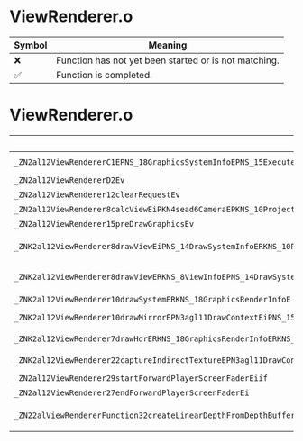 # ViewRenderer.o
| Symbol | Meaning 
| ------------- | ------------- 
| :x: | Function has not yet been started or is not matching. 
| :white_check_mark: | Function is completed. 


# ViewRenderer.o
| Symbol (Mangled) | Symbol (Demangled) | Decompiled? |
| ------------- |  ------------- | ------------- |
| `_ZN2al12ViewRendererC1EPNS_18GraphicsSystemInfoEPNS_15ExecuteDirectorEPNS_12EffectSystemEPNS_15SceneCameraInfoE` | `al::ViewRenderer::ViewRenderer(al::GraphicsSystemInfo *,al::ExecuteDirector *,al::EffectSystem *,al::SceneCameraInfo *)` | :x: |
| `_ZN2al12ViewRendererD2Ev` | `al::ViewRenderer::~ViewRenderer()` | :x: |
| `_ZN2al12ViewRenderer12clearRequestEv` | `al::ViewRenderer::clearRequest(void)` | :x: |
| `_ZN2al12ViewRenderer8calcViewEiPKN4sead6CameraEPKNS_10ProjectionE` | `al::ViewRenderer::calcView(int,sead::Camera const*,al::Projection const*)` | :x: |
| `_ZN2al12ViewRenderer15preDrawGraphicsEv` | `al::ViewRenderer::preDrawGraphics(void)` | :x: |
| `_ZNK2al12ViewRenderer8drawViewEiPNS_14DrawSystemInfoERKNS_10ProjectionERKN4sead6CameraEPKN3agl12RenderBufferERKNS6_8ViewportEbbb` | `al::ViewRenderer::drawView(int,al::DrawSystemInfo *,al::Projection const&,sead::Camera const&,agl::RenderBuffer const*,sead::Viewport const&,bool,bool,bool)const` | :x: |
| `_ZNK2al12ViewRenderer8drawViewERKNS_8ViewInfoEPNS_14DrawSystemInfoERKNS_10ProjectionERKN4sead6CameraEPKN3agl12RenderBufferERKNS9_8ViewportEbbb` | `al::ViewRenderer::drawView(al::ViewInfo const&,al::DrawSystemInfo *,al::Projection const&,sead::Camera const&,agl::RenderBuffer const*,sead::Viewport const&,bool,bool,bool)const` | :x: |
| `_ZNK2al12ViewRenderer10drawSystemERKNS_18GraphicsRenderInfoE` | `al::ViewRenderer::drawSystem(al::GraphicsRenderInfo const&)const` | :x: |
| `_ZNK2al12ViewRenderer10drawMirrorEPN3agl11DrawContextEiPNS_15RenderVariablesE` | `al::ViewRenderer::drawMirror(agl::DrawContext *,int,al::RenderVariables *)const` | :x: |
| `_ZNK2al12ViewRenderer7drawHdrERKNS_18GraphicsRenderInfoERKNS_15RenderVariablesEbb` | `al::ViewRenderer::drawHdr(al::GraphicsRenderInfo const&,al::RenderVariables const&,bool,bool)const` | :x: |
| `_ZNK2al12ViewRenderer22captureIndirectTextureEPN3agl11DrawContextEPKNS1_11TextureDataES6_` | `al::ViewRenderer::captureIndirectTexture(agl::DrawContext *,agl::TextureData const*,agl::TextureData const*)const` | :x: |
| `_ZN2al12ViewRenderer29startForwardPlayerScreenFaderEiif` | `al::ViewRenderer::startForwardPlayerScreenFader(int,int,float)` | :x: |
| `_ZN2al12ViewRenderer27endForwardPlayerScreenFaderEi` | `al::ViewRenderer::endForwardPlayerScreenFader(int)` | :x: |
| `_ZN22alViewRendererFunction32createLinearDepthFromDepthBufferEPN3agl11DrawContextEPKN2al12ShaderHolderEPKNS0_11TextureDataES9_` | `alViewRendererFunction::createLinearDepthFromDepthBuffer(agl::DrawContext *,al::ShaderHolder const*,agl::TextureData const*,agl::TextureData const*)` | :x: |
